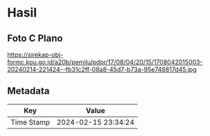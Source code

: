 # Hasil

## Foto C Plano

https://sirekap-obj-formc.kpu.go.id/a20b/pemilu/pdpr/17/08/04/20/15/1708042015003-20240214-221424--fb31c2ff-08a8-45d7-b73a-95e748817d45.jpg


## Metadata

| Key        | Value               |
| ---------- | ------------------- |
| Time Stamp | 2024-02-15 23:34:24 |



